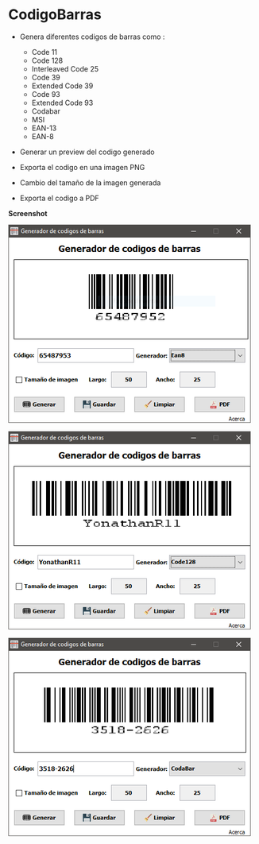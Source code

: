 # CodigoBarras

- Genera diferentes codigos de barras como :
    + Code 11
    + Code 128
    + Interleaved Code 25
    + Code 39
    + Extended Code 39
    + Code 93
    + Extended Code 93
    + Codabar
    + MSI
    + EAN-13
    + EAN-8

- Generar un preview del codigo generado
- Exporta el codigo en una imagen PNG
- Cambio del tamaño de la imagen generada
- Exporta el codigo a PDF


**Screenshot**

![alt text](https://github.com/YonathanR11/CodigoBarras/blob/master/screenshots/1.PNG)

![alt text](https://github.com/YonathanR11/CodigoBarras/blob/master/screenshots/2.PNG)

![alt text](https://github.com/YonathanR11/CodigoBarras/blob/master/screenshots/3.PNG)
